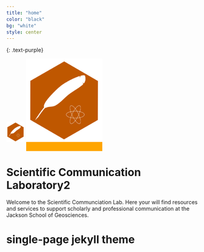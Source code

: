 ```yaml
---
title: "home"
color: "black"
bg: "white"
style: center
---
```



{: .text-purple}


<img src="/img/badge-writing.png" width="48">

<span class="fa-stack subtlecircle" style="font-size:100px; background:orange">
  <img src="/img/badge-writing.png" width="200">
</span>

# Scientific Communication Laboratory2

Welcome to the Scientific Communciation Lab.  Here your will find resources and services to support scholarly and professional communication at the Jackson School of Geosciences.

# single-page jekyll theme

